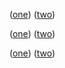([one](http://example.com/1)) ([two](http://example.com/2))

([one](http://example.com/1))  ([two](http://example.com/2))

([one](http://example.com/1 "a")) ([two](http://example.com/2 "b"))
